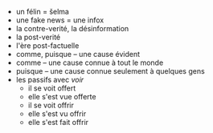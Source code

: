 - un félin = šelma
- une fake news = une infox
- la contre-verité, la désinformation
- la post-verité
- l'ère post-factuelle
- comme, puisque – une cause évident
- comme – une cause connue à tout le monde
- puisque – une cause connue seulement à quelques gens
- les passifs avec *voir*
	- il se voit offert
	- elle s'est vue offerte
	- il se voit offrir
	- elle s'est vu offrir
	- elle s'est fait offrir